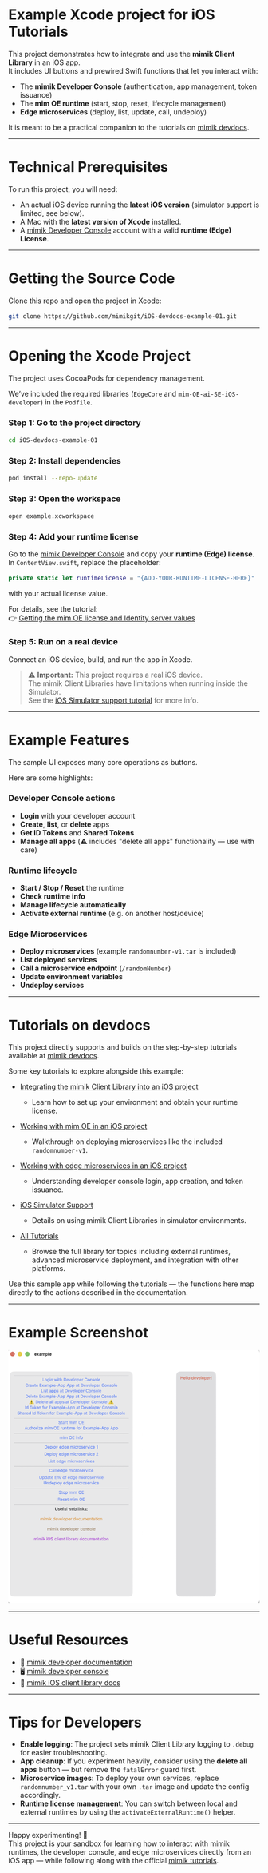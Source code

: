 # Example Xcode project for iOS Tutorials

This project demonstrates how to integrate and use the **mimik Client Library** in an iOS app.  
It includes UI buttons and prewired Swift functions that let you interact with:  

- The **mimik Developer Console** (authentication, app management, token issuance)  
- The **mim OE runtime** (start, stop, reset, lifecycle management)  
- **Edge microservices** (deploy, list, update, call, undeploy)  

It is meant to be a practical companion to the tutorials on [mimik devdocs](https://devdocs.mimik.com/tutorials/01-submenu/02-submenu).  

---

# Technical Prerequisites

To run this project, you will need:  

- An actual iOS device running the **latest iOS version** (simulator support is limited, see below).  
- A Mac with the **latest version of Xcode** installed.  
- A [mimik Developer Console](https://console.mimik.com) account with a valid **runtime (Edge) License**.  

---

# Getting the Source Code

Clone this repo and open the project in Xcode:

```bash
git clone https://github.com/mimikgit/iOS-devdocs-example-01.git
```

---

# Opening the Xcode Project

The project uses CocoaPods for dependency management.  

We’ve included the required libraries (`EdgeCore` and `mim-OE-ai-SE-iOS-developer`) in the `Podfile`.

### Step 1: Go to the project directory

```bash
cd iOS-devdocs-example-01
```

### Step 2: Install dependencies

```bash
pod install --repo-update
```

### Step 3: Open the workspace

```bash
open example.xcworkspace
```

### Step 4: Add your runtime license

Go to the [mimik Developer Console](https://console.mimik.com) and copy your **runtime (Edge) license**.  
In `ContentView.swift`, replace the placeholder:

```swift
private static let runtimeLicense = "{ADD-YOUR-RUNTIME-LICENSE-HERE}"
```

with your actual license value.  

For details, see the tutorial:  
👉 [Getting the mim OE license and Identity server values](https://devdocs.mimik.com/tutorials/01-submenu/01-submenu/02-index)

### Step 5: Run on a real device

Connect an iOS device, build, and run the app in Xcode.  

> ⚠️ **Important:** This project requires a real iOS device.  
> The mimik Client Libraries have limitations when running inside the Simulator.  
> See the [iOS Simulator support tutorial](https://devdocs.mimik.com/tutorials/01-submenu/02-submenu/03-index#workingwithaniossimulator) for more info.  

---

# Example Features

The sample UI exposes many core operations as buttons.  

Here are some highlights:

### Developer Console actions
- **Login** with your developer account  
- **Create**, **list**, or **delete** apps  
- **Get ID Tokens** and **Shared Tokens**  
- **Manage all apps** (⚠️ includes "delete all apps" functionality — use with care)

### Runtime lifecycle
- **Start / Stop / Reset** the runtime  
- **Check runtime info**  
- **Manage lifecycle automatically**  
- **Activate external runtime** (e.g. on another host/device)  

### Edge Microservices
- **Deploy microservices** (example `randomnumber-v1.tar` is included)  
- **List deployed services**  
- **Call a microservice endpoint** (`/randomNumber`)  
- **Update environment variables**  
- **Undeploy services**  

---

# Tutorials on devdocs

This project directly supports and builds on the step-by-step tutorials available at [mimik devdocs](https://devdocs.mimik.com).  

Some key tutorials to explore alongside this example:  

- [Integrating the mimik Client Library into an iOS project](https://devdocs.mimik.com/tutorials/01-submenu/02-submenu/02-index)  
  - Learn how to set up your environment and obtain your runtime license.  

- [Working with mim OE in an iOS project](https://devdocs.mimik.com/tutorials/01-submenu/02-submenu/03-index)  
  - Walkthrough on deploying microservices like the included `randomnumber-v1`.  

- [Working with edge microservices in an iOS project](https://devdocs.mimik.com/tutorials/01-submenu/02-submenu/04-index)  
  - Understanding developer console login, app creation, and token issuance.  

- [iOS Simulator Support](https://devdocs.mimik.com/tutorials/01-submenu/02-submenu/03-index#workingwithaniossimulator)  
  - Details on using mimik Client Libraries in simulator environments.  

- [All Tutorials](https://devdocs.mimik.com/tutorials)  
  - Browse the full library for topics including external runtimes, advanced microservice deployment, and integration with other platforms.  

Use this sample app while following the tutorials — the functions here map directly to the actions described in the documentation.  

---

# Example Screenshot

![Get ID Token](images/example-screenshot-01.png)

---

# Useful Resources

- 📘 [mimik developer documentation](https://devdocs.mimik.com)  
- 🖥️ [mimik developer console](https://console.mimik.com)  
- 📱 [mimik iOS client library docs](https://mimikgit.github.io/cocoapod-EdgeCore/documentation/edgecore/)  

---

# Tips for Developers

- **Enable logging**: The project sets mimik Client Library logging to `.debug` for easier troubleshooting.  
- **App cleanup**: If you experiment heavily, consider using the **delete all apps** button — but remove the `fatalError` guard first.  
- **Microservice images**: To deploy your own services, replace `randomnumber_v1.tar` with your own `.tar` image and update the config accordingly.  
- **Runtime license management**: You can switch between local and external runtimes by using the `activateExternalRuntime()` helper.  

---

Happy experimenting! 🚀  
This project is your sandbox for learning how to interact with mimik runtimes, the developer console, and edge microservices directly from an iOS app — while following along with the official [mimik tutorials](https://devdocs.mimik.com/tutorials).
